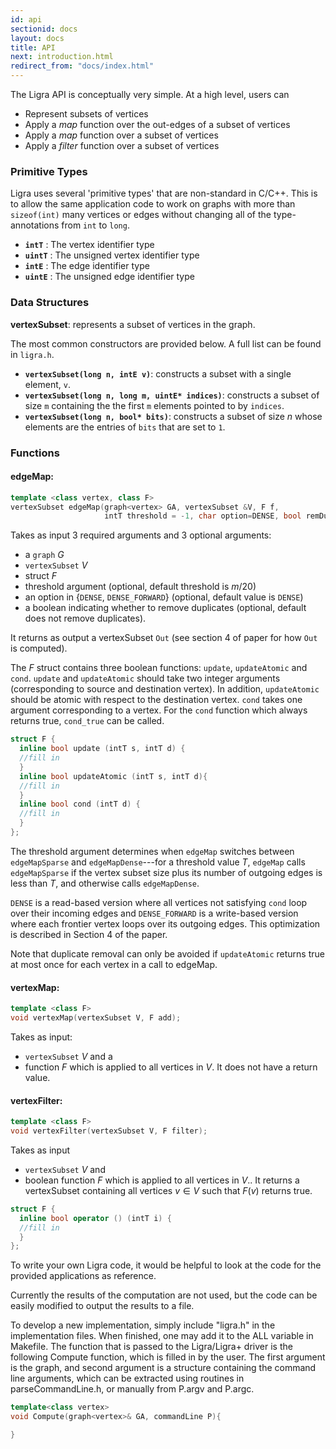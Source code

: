 ```yaml
---
id: api 
sectionid: docs
layout: docs
title: API
next: introduction.html
redirect_from: "docs/index.html"
---
```


The Ligra API is conceptually very simple. At a high level, users can 

* Represent subsets of vertices
* Apply a *map* function over the out-edges of a subset of vertices
* Apply a *map* function over a subset of vertices
* Apply a *filter* function over a subset of vertices

### Primitive Types

Ligra uses several 'primitive types' that are non-standard in C/C++. This is 
to allow the same application code to work on graphs with more than 
`sizeof(int)` many vertices or edges without changing all of the type-annotations
from `int` to `long`. 

* **`intT`** : The vertex identifier type
* **`uintT`** : The unsigned vertex identifier type
* **`intE`** : The edge identifier type
* **`uintE`** : The unsigned edge identifier type

### Data Structures 

**vertexSubset**: represents a subset of vertices in the graph. 

The most common constructors are provided below. A full list can be 
found in `ligra.h`.

* **`vertexSubset(long n, intE v)`**: constructs a subset with a single
  element, `v`.
* **`vertexSubset(long n, long m, uintE* indices)`**: constructs a subset
  of size `m` containing the the first `m` elements pointed to by `indices`. 
* **`vertexSubset(long n, bool* bits)`**: constructs a subset of size $n$
  whose elements are the entries of `bits` that are set to `1`. 

### Functions

#### **edgeMap**: 

``` cpp
template <class vertex, class F>
vertexSubset edgeMap(graph<vertex> GA, vertexSubset &V, F f, 
                     intT threshold = -1, char option=DENSE, bool remDups=false);
```

Takes as input 3 required arguments and 3 optional arguments:

* a `graph` *G*
* `vertexSubset` *V* 
* struct *F*
* threshold argument (optional, default threshold is *m*/20)
* an option in {`DENSE`, `DENSE_FORWARD`} (optional, default value is `DENSE`)
* a boolean indicating whether to remove duplicates (optional, default 
  does not remove duplicates). 

It returns as output a vertexSubset `Out` (see section 4 of paper for how `Out` is computed).

The *F* struct contains three boolean functions: `update`, `updateAtomic`
and `cond`.  `update` and `updateAtomic` should take two integer arguments
(corresponding to source and destination vertex). In addition,
`updateAtomic` should be atomic with respect to the destination
vertex. `cond` takes one argument corresponding to a vertex.  For the
`cond` function which always returns true, `cond_true` can be called. 

``` cpp
struct F {
  inline bool update (intT s, intT d) {
  //fill in
  }
  inline bool updateAtomic (intT s, intT d){ 
  //fill in
  }
  inline bool cond (intT d) {
  //fill in 
  }
};
```

The threshold argument determines when `edgeMap` switches between
`edgeMapSparse` and `edgeMapDense`---for a threshold value *T*, `edgeMap`
calls `edgeMapSparse` if the vertex subset size plus its number of
outgoing edges is less than *T*, and otherwise calls `edgeMapDense`.

`DENSE` is a read-based version where all vertices not satisfying
`cond` loop over their incoming edges and `DENSE_FORWARD` is a write-based
version where each frontier vertex loops over its outgoing edges. This
optimization is described in Section 4 of the paper.

Note that duplicate removal can only be avoided if `updateAtomic`
returns true at most once for each vertex in a call to edgeMap.

#### **vertexMap**: 

``` cpp
template <class F>
void vertexMap(vertexSubset V, F add);
```

Takes as input: 

* `vertexSubset` $V$ and a
* function $F$ which is applied to all vertices in $V$. It does not have
  a return value.

#### **vertexFilter**:

``` cpp
template <class F>
void vertexFilter(vertexSubset V, F filter);
```

Takes as input 

* `vertexSubset` $V$ and 
* boolean function $F$ which is applied to all vertices in $V$.. It 
  returns a vertexSubset containing all vertices $v \in V$ such 
  that $F(v)$ returns true.

``` cpp
struct F {
  inline bool operator () (intT i) {
  //fill in
  }
};
```

To write your own Ligra code, it would be helpful to look at the code
for the provided applications as reference.

Currently the results of the computation are not used, but the code
can be easily modified to output the results to a file.

To develop a new implementation, simply include "ligra.h" in the
implementation files. When finished, one may add it to the ALL
variable in Makefile. The function that is passed to the Ligra/Ligra+
driver is the following Compute function, which is filled in by the
user. The first argument is the graph, and second argument is a
structure containing the command line arguments, which can be
extracted using routines in parseCommandLine.h, or manually from
P.argv and P.argc.

``` cpp
template<class vertex>
void Compute(graph<vertex>& GA, commandLine P){ 

}
```
